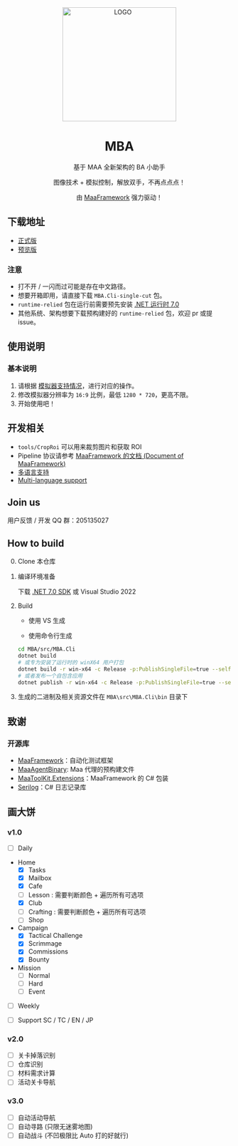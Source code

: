 <div align="center">
<img alt="LOGO" src="./assets/logo.ico" width="256" height="256" />

# MBA

基于 MAA 全新架构的 BA 小助手

图像技术 + 模拟控制，解放双手，不再点点点！

由 [MaaFramework](https://github.com/MaaAssistantArknights/MaaFramework) 强力驱动！

</div>

## 下载地址

- [正式版](https://github.com/MaaAssistantArknights/MBA/releases/latest)
- [预览版](https://github.com/MaaAssistantArknights/MBA/actions/workflows/ci.yml)

### 注意

- 打不开 / 一闪而过可能是存在中文路径。
- 想要开箱即用，请直接下载 `MBA.Cli-single-cut` 包。
- `runtime-relied` 包在运行前需要预先安装 [.NET 运行时 7.0](https://dotnet.microsoft.com/zh-cn/download/dotnet/7.0)
- 其他系统、架构想要下载预构建好的 `runtime-relied` 包，欢迎 pr 或提 issue。

## 使用说明

### 基本说明

1. 请根据 [模拟器支持情况](https://maa.plus/docs/1.3-模拟器支持.html)，进行对应的操作。
2. 修改模拟器分辨率为 `16:9` 比例，最低 `1280 * 720`，更高不限。
3. 开始使用吧！

## 开发相关

- `tools/CropRoi` 可以用来裁剪图片和获取 ROI
- Pipeline 协议请参考 [MaaFramework 的文档 (Document of MaaFramework)](https://github.com/MaaAssistantArknights/MaaFramework/blob/main/docs/zh_cn/3.3-%E4%BB%BB%E5%8A%A1%E6%B5%81%E6%B0%B4%E7%BA%BF%E5%8D%8F%E8%AE%AE.md)
- [多语言支持](./assets/README.md#多语言支持)
- [Multi-language support](./assets/README.md#multi-language-support)

## Join us
用户反馈 / 开发 QQ 群：205135027

## How to build

0. Clone 本仓库

1. 编译环境准备

    下载 [.NET 7.0 SDK](https://dotnet.microsoft.com/zh-cn/download/dotnet/7.0) 或 Visual Studio 2022

2. Build

    - 使用 VS 生成

    - 使用命令行生成

    ```sh
    cd MBA/src/MBA.Cli
    dotnet build
    # 或专为安装了运行时的 winX64 用户打包
    dotnet build -r win-x64 -c Release -p:PublishSingleFile=true --self-contained false
    # 或者发布一个自包含应用
    dotnet publish -r win-x64 -c Release -p:PublishSingleFile=true --self-contained true -p:PublishTrimmed=true
    ```

3. 生成的二进制及相关资源文件在 `MBA\src\MBA.Cli\bin` 目录下

## 致谢

### 开源库

- [MaaFramework](https://github.com/MaaAssistantArknights/MaaFramework)：自动化测试框架
- [MaaAgentBinary](https://github.com/MaaAssistantArknights/MaaAgentBinary): Maa 代理的预构建文件
- [MaaToolKit.Extensions](https://github.com/moomiji/MaaToolKit.Extensions)：MaaFramework 的 C# 包装
- [Serilog](https://github.com/serilog/serilog)：C# 日志记录库

## 画大饼

### v1.0

- [ ] Daily

- Home
    - [x] Tasks
    - [x] Mailbox
    - [x] Cafe
    - [ ] Lesson : 需要判断颜色 + 遍历所有可选项
    - [x] Club
    - [ ] Crafting : 需要判断颜色 + 遍历所有可选项
    - [ ] Shop
- Campaign
    - [x] Tactical Challenge
    - [x] Scrimmage
    - [x] Commissions
    - [x] Bounty
- Mission
    - [ ] Normal
    - [ ] Hard
    - [ ] Event

- [ ] Weekly

- [ ] Support SC / TC / EN / JP

### v2.0

- [ ] 关卡掉落识别
- [ ] 仓库识别
- [ ] 材料需求计算
- [ ] 活动关卡导航

### v3.0

- [ ] 自动活动导航
- [ ] 自动寻路 (只限无迷雾地图)
- [ ] 自动战斗 (不凹极限比 Auto 打的好就行)
